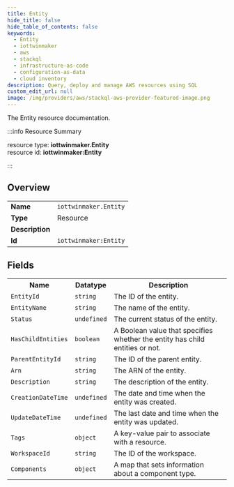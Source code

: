 ```yaml
---
title: Entity
hide_title: false
hide_table_of_contents: false
keywords:
  - Entity
  - iottwinmaker
  - aws
  - stackql
  - infrastructure-as-code
  - configuration-as-data
  - cloud inventory
description: Query, deploy and manage AWS resources using SQL
custom_edit_url: null
image: /img/providers/aws/stackql-aws-provider-featured-image.png
---
```

The Entity resource documentation.

:::info Resource Summary

<div class="row">
<div class="providerDocColumn">
<span>resource type:&nbsp;<b>iottwinmaker.Entity</b></span><br />
<span>resource id:&nbsp;<b>iottwinmaker:Entity</b></span><br />
</div>
</div>

:::

## Overview
<table><tbody>
<tr><td><b>Name</b></td><td><code>iottwinmaker.Entity</code></td></tr>
<tr><td><b>Type</b></td><td>Resource</td></tr>
<tr><td><b>Description</b></td><td></td></tr>
<tr><td><b>Id</b></td><td><code>iottwinmaker:Entity</code></td></tr>
</tbody></table>

## Fields
<table><tbody>
<tr><th>Name</th><th>Datatype</th><th>Description</th></tr>
<tr><td><code>EntityId</code></td><td><code>string</code></td><td>The ID of the entity.</td></tr><tr><td><code>EntityName</code></td><td><code>string</code></td><td>The name of the entity.</td></tr><tr><td><code>Status</code></td><td><code>undefined</code></td><td>The current status of the entity.</td></tr><tr><td><code>HasChildEntities</code></td><td><code>boolean</code></td><td>A Boolean value that specifies whether the entity has child entities or not.</td></tr><tr><td><code>ParentEntityId</code></td><td><code>string</code></td><td>The ID of the parent entity.</td></tr><tr><td><code>Arn</code></td><td><code>string</code></td><td>The ARN of the entity.</td></tr><tr><td><code>Description</code></td><td><code>string</code></td><td>The description of the entity.</td></tr><tr><td><code>CreationDateTime</code></td><td><code>undefined</code></td><td>The date and time when the entity was created.</td></tr><tr><td><code>UpdateDateTime</code></td><td><code>undefined</code></td><td>The last date and time when the entity was updated.</td></tr><tr><td><code>Tags</code></td><td><code>object</code></td><td>A key-value pair to associate with a resource.</td></tr><tr><td><code>WorkspaceId</code></td><td><code>string</code></td><td>The ID of the workspace.</td></tr><tr><td><code>Components</code></td><td><code>object</code></td><td>A map that sets information about a component type.</td></tr>
</tbody></table>